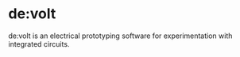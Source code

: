 # de:volt
de:volt is an electrical prototyping software for experimentation with integrated circuits.
